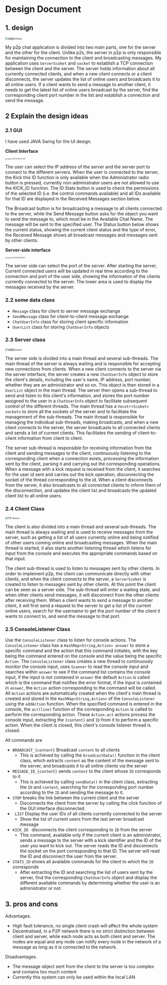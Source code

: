 # Design Document

## 1. design





<img src=".\photos\流程图.drawio.svg" alt="流程图.drawio" style="zoom: 50%;" />

My p2p chat application is divided into two main parts, one for the server and the other for the client. Unlike p2s, the server in p2p is only responsible for maintaining the connection to the client and broadcasting messages. My application uses `ServerScoket` and `socket` to establish a TCP connection between the client and the server. The server holds information about all currently connected clients, and when a new client connects or a client disconnects, the server updates the list of online users and broadcasts it to all online users. If a client wants to send a message to another client, it needs to get the latest list of online users broadcast by the server, find the corresponding client port number in the list and establish a connection and send the message.

## 2 Explain the design ideas

### 2.1 GUI

I have used JAVA Swing for the UI design.

**Client Interface**

<img src=".\photos\image-20221114162337430.png" alt="image-20221114162337430" style="zoom: 33%;" />

The user can select the IP address of the server and the server port to connect to the different servers. When the user is connected to the server, the Kick this ID function is only available when the Administrator radio button is pressed, currently non-administrator users are not allowed to use the KICK_ID function. The ID Stats button is used to check the permissions of the selected ID (i.e. the control commands available) and all IDs available for that ID are displayed in the Received Messages section below.

The Broadcast button is for broadcasting a message to all clients connected to the server, while the Send Message button asks for the object you want to send the message to, which must be in the Available Chat Name. The message will be sent to the specified user. The Status button below shows the current status, showing the current client status and the type of error, the Received Message shows all broadcast messages and messages sent by other clients.

**Server-side interface**

<img src=".\photos\image-20221114135109365.png" alt="image-20221114135109365" style="zoom: 33%;" />

The server side can select the port of the server. After starting the server, Current connected users will be updated in real time according to the connection and port of the user side, showing the information of the clients currently connected to the server. The lower area is used to display the messages received by the server.

### 2.2 some data class

- `Message` class for client to server message exchange
- `SendMessage` class for client-to-client message exchange
- `ChatUserInfo` class for storing client specific information
- `UserList` class for storing `ChatUserInfo` objects 

### 2.3 Server class

<img src=".\photos\流程图.drawio-1668444962275-1.svg" alt="流程图.drawio" style="zoom:50%;" />

The server side is divided into a main thread and several sub-threads. The main thread of the server is always waiting and is responsible for accepting new connections from clients. When a new client connects to the server via the server interface, the server creates a new `ChatUserInfo` object to store the client's details, including the user's name, IP address, port number, whether they are an administrator and so on. This object is then stored in a `UserList` object in the main thread. The server then opens a sub-thread to send and listen to this client's information, and stores the port number assigned to the user in a `ChatUserInfo` object to facilitate subsequent control of the different threads. The main thread has a `Vecotr<Scoket> sockets` to store all the sockets of the server and to facilitate the management of the sub-threads. The main thread is responsible for managing the individual sub-threads, making broadcasts, and when a new client connects to the server, the server broadcasts to all connected clients and sends a list of current clients. This facilitates the sending of client-to-client information from client to client.

The server sub-thread is responsible for receiving information from the client and sending messages to the client, continuously listening to the corresponding client when a connection exists, processing the information sent by the client, parsing it and carrying out the corresponding operations. When a message with a kick request is received from the client, it searches for the user id sent and carries out the kick operation, disconnecting the socket of the thread corresponding to the id. When a client disconnects from the server, it also broadcasts to all connected clients to inform them of the disconnection, and updates the client list and broadcasts the updated client list to all online users.

### 2.4 Client Class

<img src=".\photos\P2P.drawio.svg" alt="P2P.drawio" style="zoom:50%;" />

The client is also divided into a main thread and several sub-threads. The main thread is always waiting and is used to receive messages from the server, such as getting a list of all users currently online and being notified of other users coming online and broadcasting messages. When the main thread is started, it also starts another listening thread which listens for input from the console and executes the appropriate commands based on that input.

The client sub-thread is used to listen to messages sent by other clients. In order to implement p2p, the client can communicate directly with other clients, and when the client connects to the server, a `ServerScoket` is created to listen to messages sent by other clients. At this point the client can be seen as a server side. The sub-thread will enter a waiting state, and when other clients send messages, it will disconnect from the other clients after receiving them. When a client wants to send a message to another client, it will first send a request to the server to get a list of the current online users, search for the username to get the port number of the client it wants to connect to, and send the message to that port.

### 2.5 ConsoleListener Class

Use the `ConsoleListener` class to listen for console actions. The `ConsoleListener` class has a `HashMap<String,Action> answer` to store a specific command and the action that this command initiates, with the key being the command entered on the console and the value being the specific `Action`. The `ConsoleListener` class creates a new thread to continuously monitor the console input, uses `Scanner` to read the console input and searches within `answer` to see if the command list contains the console input, if the input is not contained in `answer` the default `Action` is called which is the command that notifies the error format, if the input is contained in `answer`, the `Action` action corresponding to the command will be called. All `Action` actions are automatically created when the client's main thread is created and stored in the `HashMap<String,Action>` of the `ConsoleListener` using the `addAction` function. When the specified command is entered in the console, the `act(line)` function of the corresponding `Action` is called to perform the corresponding action. These `Action.act` actions process the console input, extracting the `{content}` and `ID` from it to perform a specific action. When the client is closed, this client's console listener thread is closed.

All commands are
- `BROADCAST_{content}` Broadcast `content` to all clients
  - This is achieved by calling the `broadcastData()` function in the client class, which extracts `content` as the content of the message sent to the server, and broadcasts it to all online clients via the server 
- `MESSAGE_ID_{content}` sends `content` to the client whose `ID` corresponds to it
  - This is achieved by calling `sendData()` in the client class, extracting the `ID` and `content`, searching for the corresponding port number according to the `ID` and sending the message to it.
- `STOP` breaks the link between the current client and the server
  - Disconnects the client from the server by calling the click function of the GUI interface disconnected.
- ` LIST` Display the user IDs of all clients currently connected to the server
  - Show the list of current users from the last server broadcast message
- `KICK_ID ` disconnects the client corresponding to `ID` from the server
  - This command, available only if the current client is an administrator, sends a message to the server with a kick identifier and the ID of the user you want to kick out. The server reads the ID and disconnects the socket on the port corresponding to that ID. The server will read the ID and disconnect the user from the server.
- `STATS_ID` shows all available commands for the client to which the `ID` corresponds
  - After extracting the ID and searching the list of users sent by the server, find the corresponding `ChatUserInfo` object and display the different available commands by determining whether the user is an administrator or not.

## 3. pros and cons

Advantages.

- High fault tolerance, no single client crash will affect the whole system
- Decentralised, in a P2P network there is no strict distinction between client and server, while each node acts as both client and server. The nodes are equal and any node can notify every node in the network of a message as long as it is connected to the network.

Disadvantages.

- The message object sent from the client to the server is too complex and contains too much content
- Currently this system can only be used within the local LAN